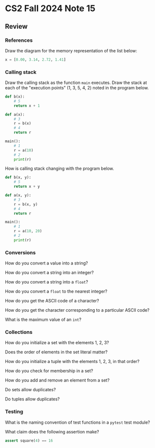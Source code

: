 # CS2 Fall 2024 Note 15

## Review

### References

Draw the diagram for the memory representation of the list below:

```python
x = [0.00, 3.14, 2.72, 1.41]
```

### Calling stack

Draw the calling stack as the function `main` executes.  Draw the stack at each
of the "execution points" (1, 3, 5, 4, 2) noted in the program below.

```python
def b(x):
    # 5
    return x + 1

def a(x):
    # 3
    r = b(x)
    # 4
    return r

main():
    # 1
    r = a(10)
    # 2
    print(r)
```

How is calling stack changing with the program below.

```python
def b(x, y):
    # 5
    return x + y

def a(x, y):
    # 3
    r = b(x, y)
    # 4
    return r

main():
    # 1
    r = a(10, 20)
    # 2
    print(r)
```

### Conversions

How do you convert a value into a string?

How do you convert a string into an integer?

How do you convert a string into a `float`?

How do you convert a `float` to the nearest integer?

How do you get the ASCII code of a character?

How do you get the character corresponding to a particular ASCII code?

What is the maximum value of an `int`?

### Collections

How do you initialize a set with the elements 1, 2, 3?

Does the order of elements in the set literal matter?

How do you initialize a tuple with the elements 1, 2, 3, in that order?

How do you check for membership in a set?

How do you add and remove an element from a set?

Do sets allow duplicates?

Do tuples allow duplicates?

### Testing

What is the naming convention of test functions in a `pytest` test module?

What claim does the following assertion make?

```python
assert square(4) == 16
```
